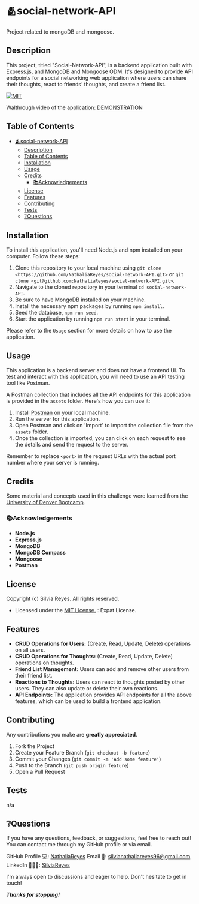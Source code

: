 # 🫂social-network-API 
Project related to mongoDB and mongoose.

## Description
This project, titled "Social-Network-API", is a backend application built with Express.js, and MongoDB and Mongoose ODM. It's designed to provide API endpoints for a social networking web application where users can share their thoughts, react to friends’ thoughts, and create a friend list.

[![MIT](https://img.shields.io/badge/License-MIT-blue.svg)](https://opensource.org/licenses/MIT)

Walthrough video of the application:
[DEMONSTRATION]()

## Table of Contents
- [🫂social-network-API](#social-network-api)
  - [Description](#description)
  - [Table of Contents](#table-of-contents)
  - [Installation](#installation)
  - [Usage](#usage)
  - [Credits](#credits)
    - [📚Acknowledgements](#acknowledgements)
  - [License](#license)
  - [Features](#features)
  - [Contributing](#contributing)
  - [Tests](#tests)
  - [❔Questions](#questions)

## Installation

To install this application, you'll need Node.js and npm installed on your computer. Follow these steps:

1. Clone this repository to your local machine using `git clone <https://github.com/NathaliaReyes/social-network-API.git>` or `git clone <git@github.com:NathaliaReyes/social-network-API.git>`.
2. Navigate to the cloned repository in your terminal `cd social-network-API`.
3. Be sure to have MongoDB installed on your machine.
4. Install the necessary npm packages by running `npm install`.
5. Seed the database, `npm run seed`.
6. Start the application by running `npm run start` in your terminal.

Please refer to the `Usage` section for more details on how to use the application.

## Usage

This application is a backend server and does not have a frontend UI. To test and interact with this application, you will need to use an API testing tool like Postman.

A Postman collection that includes all the API endpoints for this application is provided in the `assets` folder. Here's how you can use it:

1. Install [Postman](https://www.postman.com/downloads/) on your local machine.
2. Run the server for this application.
3. Open Postman and click on 'Import' to import the collection file from the `assets` folder.
4. Once the collection is imported, you can click on each request to see the details and send the request to the server.

Remember to replace `<port>` in the request URLs with the actual port number where your server is running.

## Credits

Some material and concepts used in this challenge were learned from the [University of Denver Bootcamp](https://bootcamp.du.edu/coding/).

### 📚Acknowledgements

- **Node.js** 
- **Express.js**
- **MongoDB**
- **MongoDB Compass**
- **Mongoose** 
- **Postman**

## License

Copyright (c) Silvia Reyes. All rights reserved.

+ Licensed under the [MIT License.](https://opensource.org/licenses/MIT) : Expat License.

## Features

- **CRUD Operations for Users:** (Create, Read, Update, Delete) operations on all users.
- **CRUD Operations for Thoughts:** (Create, Read, Update, Delete) operations on thoughts.
- **Friend List Management:** Users can add and remove other users from their friend list.
- **Reactions to Thoughts:** Users can react to thoughts posted by other users. They can also update or delete their own reactions.
- **API Endpoints:** The application provides API endpoints for all the above features, which can be used to build a frontend application.

## Contributing

Any contributions you make are **greatly appreciated**.

1. Fork the Project
2. Create your Feature Branch (`git checkout -b feature`)
3. Commit your Changes (`git commit -m 'Add some feature'`)
4. Push to the Branch (`git push origin feature`)
5. Open a Pull Request

## Tests

n/a

## ❔Questions
If you have any questions, feedback, or suggestions, feel free to reach out! You can contact me through my GitHub profile or via email.

GitHub Profile 💻: [NathaliaReyes](https://github.com/NathaliaReyes)
Email 📧: silvianathaliareyes96@gmail.com
LinkedIn 👩🏻‍💻: [SilviaReyes](https://www.linkedin.com/in/silvia-reyes-2b907123b/)

I'm always open to discussions and eager to help. Don't hesitate to get in touch!



***Thanks for stopping!***
